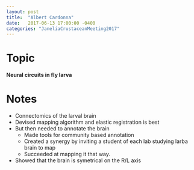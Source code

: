 ```yaml
---
layout: post
title:  "Albert Cardonna"
date:   2017-06-13 17:00:00 -0400
categories: "JaneliaCrustaceanMeeting2017"
---
```


# Topic
**Neural circuits in fly larva**


# Notes

* Connectomics of the larval brain
* Devised mapping algorithm and elastic registration is best
* But then needed to annotate the brain
  * Made tools for community based annotation
  * Created a synergy by inviting a student of each lab studying larba brain to map 
  * Succeeded at mapping it that way.
* Showed that the brain is symetrical on the R/L axis
